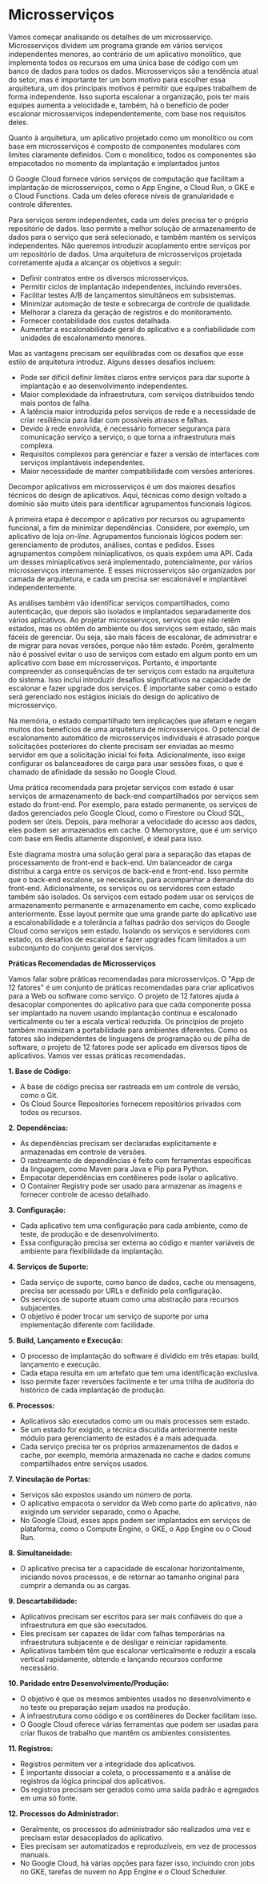 # Microsserviços

Vamos começar analisando os detalhes de um microsserviço. Microsserviços dividem um programa grande em vários serviços independentes menores, ao contrário de um aplicativo monolítico, que implementa todos os recursos em uma única base de código com um banco de dados para todos os dados. Microsserviços são a tendência atual do setor, mas é importante ter um bom motivo para escolher essa arquitetura, um dos principais motivos é permitir que equipes trabalhem de forma independente. Isso suporta escalonar a organização, pois ter mais equipes aumenta a velocidade e, também, há o benefício de poder escalonar microsserviços independentemente, com base nos requisitos deles.

Quanto à arquitetura, um aplicativo projetado como um monolítico ou com base em microsserviços é composto de componentes modulares com limites claramente definidos. Com o monolítico, todos os componentes são empacotados no momento da implantação e implantados juntos

O Google Cloud fornece vários serviços de computação que facilitam a implantação de microsserviços, como o App Engine, o Cloud Run, o GKE e o Cloud Functions. Cada um deles oferece níveis de granularidade e controle diferentes.

Para serviços serem independentes, cada um deles precisa ter o próprio repositório de dados. Isso permite a melhor solução de armazenamento de dados para o serviço que será selecionado, e também mantém os serviços independentes. Não queremos introduzir acoplamento entre serviços por um repositório de dados. Uma arquitetura de microsserviços projetada corretamente ajuda a alcançar os objetivos a seguir:

- Definir contratos entre os diversos microsserviços.
- Permitir ciclos de implantação independentes, incluindo reversões.
- Facilitar testes A/B de lançamentos simultâneos em subsistemas.
- Minimizar automação de teste e sobrecarga de controle de qualidade.
- Melhorar a clareza da geração de registros e do monitoramento.
- Fornecer contabilidade dos custos detalhada.
- Aumentar a escalonabilidade geral do aplicativo e a confiabilidade com unidades de escalonamento menores.

Mas as vantagens precisam ser equilibradas com os desafios que esse estilo de arquitetura introduz. Alguns desses desafios incluem:

- Pode ser difícil definir limites claros entre serviços para dar suporte à implantação e ao desenvolvimento independentes.
- Maior complexidade da infraestrutura, com serviços distribuídos tendo mais pontos de falha.
- A latência maior introduzida pelos serviços de rede e a necessidade de criar resiliência para lidar com possíveis atrasos e falhas.
- Devido à rede envolvida, é necessário fornecer segurança para comunicação serviço a serviço, o que torna a infraestrutura mais complexa.
- Requisitos complexos para gerenciar e fazer a versão de interfaces com serviços implantáveis independentes.
- Maior necessidade de manter compatibilidade com versões anteriores.

Decompor aplicativos em microsserviços é um dos maiores desafios técnicos do design de aplicativos. Aqui, técnicas como design voltado a domínio são muito úteis para identificar agrupamentos funcionais lógicos.

A primeira etapa é decompor o aplicativo por recursos ou agrupamento funcional, a fim de minimizar dependências. Considere, por exemplo, um aplicativo de loja _on-line_. Agrupamentos funcionais lógicos podem ser: gerenciamento de produtos, análises, contas e pedidos. Esses agrupamentos compõem miniaplicativos, os quais expõem uma API. Cada um desses miniaplicativos será implementado, potencialmente, por vários microsserviços internamente. E esses microsserviços são organizados por camada de arquitetura, e cada um precisa ser escalonável e implantável independentemente.

As análises também vão identificar serviços compartilhados, como autenticação, que depois são isolados e implantados separadamente dos vários aplicativos. Ao projetar microsserviços, serviços que não retêm estados, mas os obtêm do ambiente ou dos serviços sem estado, são mais fáceis de gerenciar. Ou seja, são mais fáceis de escalonar, de administrar e de migrar para novas versões, porque não têm estado. Porém, geralmente não é possível evitar o uso de serviços com estado em algum ponto em um aplicativo com base em microsserviços. Portanto, é importante compreender as consequências de ter serviços com estado na arquitetura do sistema. Isso inclui introduzir desafios significativos na capacidade de escalonar e fazer upgrade dos serviços. É importante saber como o estado será gerenciado nos estágios iniciais do design do aplicativo de microsserviço. 

Na memória, o estado compartilhado tem implicações que afetam e negam muitos dos benefícios de uma arquitetura de microsserviços. O potencial de escalonamento automático de microsserviços individuais é atrasado porque solicitações posteriores do cliente precisam ser enviadas ao mesmo servidor em que a solicitação inicial foi feita. Adicionalmente, isso exige configurar os balanceadores de carga para usar sessões fixas, o que é chamado de afinidade da sessão no Google Cloud.

Uma prática recomendada para projetar serviços com estado é usar serviços de armazenamento de back-end compartilhados por serviços sem estado do front-end. Por exemplo, para estado permanente, os serviços de dados gerenciados pelo Google Cloud, como o Firestore ou Cloud SQL, podem ser úteis. Depois, para melhorar a velocidade do acesso aos dados, eles podem ser armazenados em cache. O Memorystore, que é um serviço com base em Redis altamente disponível, é ideal para isso.

Este diagrama mostra uma solução geral para a separação das etapas de processamento de front-end e back-end. Um balanceador de carga distribui a carga entre os serviços de back-end e front-end. Isso permite que o back-end escalone, se necessário, para acompanhar a demanda do front-end. Adicionalmente, os serviços ou os servidores com estado também são isolados. Os serviços com estado podem usar os serviços de armazenamento permanente e armazenamento em cache, como explicado anteriormente. Esse layout permite que uma grande parte do aplicativo use a escalonabilidade e a tolerância a falhas padrão dos serviços do Google Cloud como serviços sem estado. Isolando os serviços e servidores com estado, os desafios de escalonar e fazer upgrades ficam limitados a um subconjunto do conjunto geral dos serviços.

**Práticas Recomendadas de Microsserviços**

Vamos falar sobre práticas recomendadas para microsserviços. O "App de 12 fatores" é um conjunto de práticas recomendadas para criar aplicativos para a Web ou software como serviço. O projeto de 12 fatores ajuda a desacoplar componentes do aplicativo para que cada componente possa ser implantado na nuvem usando implantação contínua e escalonado verticalmente ou ter a escala vertical reduzida. Os princípios de projeto também maximizam a portabilidade para ambientes diferentes. Como os fatores são independentes de linguagens de programação ou de pilha de software, o projeto de 12 fatores pode ser aplicado em diversos tipos de aplicativos. Vamos ver essas práticas recomendadas.

**1. Base de Código:**
- A base de código precisa ser rastreada em um controle de versão, como o Git.
- Os Cloud Source Repositories fornecem repositórios privados com todos os recursos.

**2. Dependências:**
- As dependências precisam ser declaradas explicitamente e armazenadas em controle de versões.
- O rastreamento de dependências é feito com ferramentas específicas da linguagem, como Maven para Java e Pip para Python.
- Empacotar dependências em contêineres pode isolar o aplicativo.
- O Container Registry pode ser usado para armazenar as imagens e fornecer controle de acesso detalhado.

**3. Configuração:**
- Cada aplicativo tem uma configuração para cada ambiente, como de teste, de produção e de desenvolvimento.
- Essa configuração precisa ser externa ao código e manter variáveis de ambiente para flexibilidade da implantação.

**4. Serviços de Suporte:**
- Cada serviço de suporte, como banco de dados, cache ou mensagens, precisa ser acessado por URLs e definido pela configuração.
- Os serviços de suporte atuam como uma abstração para recursos subjacentes.
- O objetivo é poder trocar um serviço de suporte por uma implementação diferente com facilidade.

**5. Build, Lançamento e Execução:**
- O processo de implantação do software é dividido em três etapas: build, lançamento e execução.
- Cada etapa resulta em um artefato que tem uma identificação exclusiva.
- Isso permite fazer reversões facilmente e ter uma trilha de auditoria do histórico de cada implantação de produção.

**6. Processos:**
- Aplicativos são executados como um ou mais processos sem estado.
- Se um estado for exigido, a técnica discutida anteriormente neste módulo para gerenciamento de estados é a mais adequada.
- Cada serviço precisa ter os próprios armazenamentos de dados e cache, por exemplo, memória armazenada no cache e dados comuns compartilhados entre serviços usados.

**7. Vinculação de Portas:**
- Serviços são expostos usando um número de porta.
- O aplicativo empacota o servidor da Web como parte do aplicativo, não exigindo um servidor separado, como o Apache.
- No Google Cloud, esses apps podem ser implantados em serviços de plataforma, como o Compute Engine, o GKE, o App Engine ou o Cloud Run.

**8. Simultaneidade:**
- O aplicativo precisa ter a capacidade de escalonar horizontalmente, iniciando novos processos, e de retornar ao tamanho original para cumprir a demanda ou as cargas.

**9. Descartabilidade:**
- Aplicativos precisam ser escritos para ser mais confiáveis do que a infraestrutura em que são executados.
- Eles precisam ser capazes de lidar com falhas temporárias na infraestrutura subjacente e de desligar e reiniciar rapidamente.
- Aplicativos também têm que escalonar verticalmente e reduzir a escala vertical rapidamente, obtendo e lançando recursos conforme necessário.

**10. Paridade entre Desenvolvimento/Produção:**
- O objetivo é que os mesmos ambientes usados no desenvolvimento e no teste ou preparação sejam usados na produção.
- A infraestrutura como código e os contêineres do Docker facilitam isso.
- O Google Cloud oferece várias ferramentas que podem ser usadas para criar fluxos de trabalho que mantêm os ambientes consistentes.

**11. Registros:**
- Registros permitem ver a integridade dos aplicativos.
- É importante dissociar a coleta, o processamento e a análise de registros da lógica principal dos aplicativos.
- Os registros precisam ser gerados como uma saída padrão e agregados em uma só fonte.

**12. Processos do Administrador:**
- Geralmente, os processos do administrador são realizados uma vez e precisam estar desacoplados do aplicativo.
- Eles precisam ser automatizados e reproduzíveis, em vez de processos manuais.
- No Google Cloud, há várias opções para fazer isso, incluindo cron jobs no GKE, tarefas de nuvem no App Engine e o Cloud Scheduler.